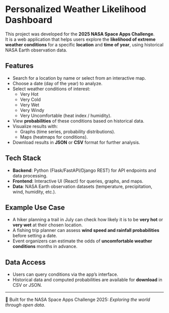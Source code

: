 # Personalized Weather Likelihood Dashboard

This project was developed for the **2025 NASA Space Apps Challenge**.  
It is a web application that helps users explore the **likelihood of extreme weather conditions** for a specific **location** and **time of year**, using historical NASA Earth observation data.

##  Features
- Search for a location by name or select from an interactive map.
- Choose a date (day of the year) to analyze.
- Select weather conditions of interest:
  - Very Hot
  - Very Cold
  - Very Wet
  - Very Windy
  - Very Uncomfortable (heat index / humidity).
- View **probabilities** of these conditions based on historical data.
- Visualize results with:
  - Graphs (time series, probability distributions).
  - Maps (heatmaps for conditions).
- Download results in **JSON** or **CSV** format for further analysis.

##  Tech Stack
- **Backend**: Python (Flask/FastAPI/Django REST) for API endpoints and data processing.
- **Frontend**: Interactive UI (React) for queries, graphs, and maps.
- **Data**: NASA Earth observation datasets (temperature, precipitation, wind, humidity, etc.).

##  Example Use Case
- A hiker planning a trail in July can check how likely it is to be **very hot** or **very wet** at their chosen location.
- A fishing trip planner can assess **wind speed and rainfall probabilities** before setting a date.
- Event organizers can estimate the odds of **uncomfortable weather conditions** months in advance.

## Data Access
- Users can query conditions via the app’s interface.
- Historical data and computed probabilities are available for **download** in CSV or JSON.

---

🔗 Built for the NASA Space Apps Challenge 2025: *Exploring the world through open data*.
